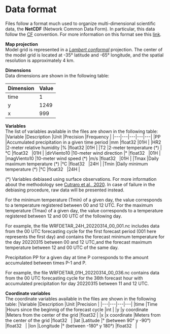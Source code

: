 # Data format

Files follow a format much used to organize multi-dimensional scientific data, the **NetCDF** (Network Common Data Form). In particular, this data follow the <a href="http://cfconventions.org/" target="_blank">CF</a> convention. For more information on this format see this <a href="https://docs.unidata.ucar.edu/netcdf-c/current/index.html" target="_blank">link</a>.

**Map projection** <br />
Model grid is represented in a <a href="https://www2.mmm.ucar.edu/wrf/users/docs/user_guide_V3/user_guide_V3.9/users_guide_chap3.html" target="_blank">*Lambert conformal*</a> projection. The center of the model grid is located at -35° latitude and -65° longitude, and the spatial resolution is approximately 4 km.

**Dimensions**<br />
Data dimensions are shown in the following table:

|Dimension   |Value   |
|---|---|
| time  |1   |
|y   |1249   |
|x   |999   |

**Variables**<br />
The list of variables available in the files are shown in the following table:
|Variable   |Description   |Unit   |Precision   |Frequency   |
|---|---|---|---|---|
|PP   |Accumulated precipitation in a given time period   |mm   |float32   |01H   |
|HR2   |2-meter relative humidity   |%   |float32   |01H   |
|T2   |2-meter temperature (\*)   |°C   |float32   |01H   |
|dirViento10   |10-meter wind direction    |°   |float32   |01H   |
|magViento10   |10-meter wind speed (\*)   |m/s   |float32   |01H   |
|Tmax   |Daily maximum temperature (\*)   |°C   |float32   |24H   |
|Tmin   |Daily minimum temperature (\*)   |°C   |float32   |24H   |

(\*) Variables debiased using surface observations. For more information about the methodology see <a href="http://repositorio.smn.gob.ar/handle/20.500.12160/1405" target="_blank">Cutraro et al., 2020</a>. In case of failure in the debiasing procedure, raw data will be presented instead.

For the minimum temperature (Tmin) of a given day, the value corresponds to a temperature registered between 00 and 12 UTC. For the maximum temperature (Tmax) of a given day, the value corresponds to a temperature registered between 12 and 00 UTC of the following day.

For example, the file WRFDETAR_24H_20220314_00_001.nc includes data from the 00 UTC forecasting cycle for the first forecast period (001 here represents the first day) and contains the forecast minimum temperature for the day 20220315 between 00 and 12 UTC,and the forecast maximum temperature between 12 and 00 UTC of the same day.

Precipitation PP for a given day at time P corresponds to the amount accumulated between times P-1 and P. 

For example, the file WRFDETAR_01H_20220314_00_036.nc contains data from the 00 UTC forecasting cycle for the 36th forecast hour with accumulated precipitation for day 20220315 between 11 and 12 UTC.


**Coordinate variables**<br />
The coordinate variables available in the files are shown in the following table:
|Variable   |Description   |Unit   |Precision   |
|---|---|---|---|
|time   |Time   |Hours since the beginnig of the forecast cycle   |int   |
|y   |y coordinate  |Meters from the center of the grid   |float32   |
|x   |x coordinate  |Meters from the center of the grid   |float32   |
|lat   |Latitude   |° (between 90° y -90°)   |float32   |
|lon   |Longitude   |° (between -180° y 180°)   |float32   |
